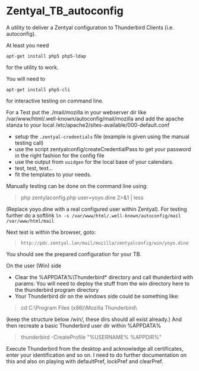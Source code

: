 # Zentyal_TB_autoconfig

A utility to deliver a Zentyal configuration to Thunderbird Clients (i.e. autoconfig).

At least you need
```
apt-get install php5 php5-ldap
```
for the utility to work.

You will need to
```
apt-get install php5-cli
```
for interactive testing on command line.

For a Test put the ./mail/mozilla in your webserver dir like /var/www/html/.well-known/autoconfig/mail/mozilla and add the apache stanza to your local /etc/apache2/sites-available/000-default.conf

* setup the `.zentyal-credentials` file (example is given using the manual testing call)
* use the script zentyalconfig/createCredentialPass to get your password in the right fashion for the config file
* use the output from `uuidgen` for the local base of your calendars.
* test, test, test...
* fit the templates to your needs.

Manually testing can be done on the command line using:
> php zentylaconfig.php user=yoyo.dine 2>&1 | less

(Replace yoyo.dine with a real configured user within Zentyal).
For testing further do a softlink `ln -s /var/www/html/.well-known/autoconfig/mail /var/www/html/mail`

Next test is within the browser, goto:
> `http://pdc.zentyal.lan/mail/mozilla/zentyalconfig/win/yoyo.dine`

You should see the prepared configuration for your TB.

On the user (Win) side
* Clear the %APPDATA%\Thunderbird\* directory and call thunderbird with params:
You will need to deploy the stuff from the win directory here to the thunderbird program directory
* Your Thunderbird dir on the windows side could be something like:

> cd C:\Program Files (x86)\Mozilla Thunderbird\

(keep the structure below /win/, these dirs should all exist already.)
And then recreate a basic Thunderbird user dir within %APPDATA%

> thunderbird -CreateProfile "%USERNAME% %APPDIR%"

Execute Thunderbird from the desktop and acknowledge all certificates, enter your identification and so on.
I need to do further documentation on this and also on playing with defaultPref, lockPref and clearPref.
